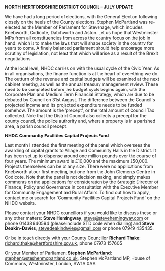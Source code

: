 **NORTH HERTFORDSHIRE DISTRICT COUNCIL – JULY UPDATE**

We have had a long period of elections, with the General Election
following closely on the heels of the County elections. Stephen
McPartland was re-elected as the Member of Parliament for Stevenage,
which includes Knebworth, Codicote, Datchworth and Aston. Let us hope
that Westminster MPs from all constituencies from across the country
focus on the job in hand: which is to make the laws that will shape
society in the country for years to come. A finely balanced parliament
should help encourage more scrutiny of legislation, not least that which
will arise as a result of the Brexit negotiations.

At the local level, NHDC carries on with the usual cycle of the Civic
Year. As in all organisations, the finance function is at the heart of
everything we do. The outturn of the revenue and capital budgets will be
examined at the next cabinet meeting, as well as the annual treasury
management review. These need to be completed before the budget cycle
begins again, with the Corporate Plan and Medium Term Financial
Strategy, which are due to be debated by Council on 31st August. The
difference between the Council's projected income and its projected
expenditure needs to be funded somehow. The amount is the 'precept', or
the total amount of Council Tax collected. Note that the District
Council also collects a precept for the county council, the police
authority and, where a property is in a parished area, a parish council
precept.

**NHDC Community Facilities Capital Projects Fund**

Last month I attended the first meeting of the panel which oversees the
awarding of capital grants to Village and Community Halls in the
District. It has been set up to dispense around one million pounds over
the course of four years. The minimum award is £10,000 and the maximum
£50,000. Projects themselves can be of any size. There were no
applications from Knebworth at our first meeting, but one from the John
Clements Centre in Codicote. Note that the panel is not decision making,
and simply makes comments on the applications for consideration by the
Strategic Director of Finance, Policy and Governance in consultation
with the Executive Member for Community Engagement and Rural Affairs. To
find out how to apply, contact me or search for 'Community Facilities
Capital Projects Fund' on the NHDC website.

Please contact your NHDC councillors if you would like to discuss these
or any other matters: **Steve Hemingway**, steve@stevehemingway.com or
phone 01438 940594 (please include STD code when dialling) and **Steve
Deakin-Davies**, stevedeakindavies@gmail.com or phone 07949 435435.

Or be in touch directly with your County Councillor **Richard Thake**:
richard.thake@hertfordshire.gov.uk, phone 07973 157605

Or your Member of Parliament **Stephen McPartland**:
stephen@stephenmcpartland.co.uk, Stephen McPartland MP, House of
Commons, Westminster, London, SW1A 0AA

